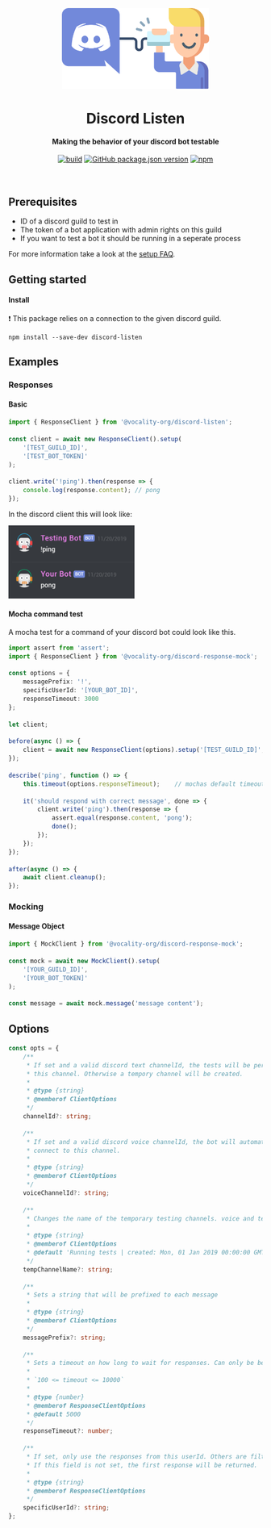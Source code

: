 <p align="center">
    <img src="./media/logo.svg" height="160px">
<h1 align="center">Discord Listen</h1>
<h4 align="center">Making the behavior of your discord bot testable</h4>
</p>


<p align="center">
<!--Build-->
<a href="https://github.com/KaindlJulian/discord-response-mock/actions?query=workflow%3Abuild"><img alt="build" src="https://github.com/KaindlJulian/discord-response-mock/workflows/build/badge.svg"></a>
<!--gpr ver-->
<a href="https://github.com/vocality-org/discord-listen/packages/96794"><img alt="GitHub package.json version" src="https://img.shields.io/github/package-json/v/vocality-org/discord-listen?color=blue&label=gpr&logo=github&logoColor=lightgrey"></a>
<!--npm ver-->
<a href="https://www.npmjs.com/package/@vocality-org/discord-listen"><img alt="npm" src="https://img.shields.io/npm/v/@vocality-org/discord-listen?color=blue&label=%20npm"></a>

<br/>
<br/><br/>

## Prerequisites

-   ID of a discord guild to test in
-   The token of a bot application with admin rights on this guild
-   If you want to test a bot it should be running in a seperate process

For more information take a look at the [setup FAQ](guild_bot_setup.md).

## Getting started

#### Install

:exclamation: This package relies on a connection to the given discord guild.

```
npm install --save-dev discord-listen
```

## Examples

### Responses

#### Basic

```ts
import { ResponseClient } from '@vocality-org/discord-listen';

const client = await new ResponseClient().setup(
    '[TEST_GUILD_ID]',
    '[TEST_BOT_TOKEN]'
);

client.write('!ping').then(response => {
    console.log(response.content); // pong
});
```

In the discord client this will look like:

<a float="right" href="https://support.discordapp.com/hc/en-us/articles/204849977-How-do-I-create-a-server"><img src="media/example.png" width="250"></a>

#### Mocha command test

A mocha test for a command of your discord bot could look like this.

```ts
import assert from 'assert';
import { ResponseClient } from '@vocality-org/discord-response-mock';

const options = {
    messagePrefix: '!',
    specificUserId: '[YOUR_BOT_ID]',
    responseTimeout: 3000
};

let client;

before(async () => {
    client = await new ResponseClient(options).setup('[TEST_GUILD_ID]', '[TEST_BOT_TOKEN]');
});

describe('ping', function () => {
    this.timeout(options.responseTimeout);    // mochas default timeout is 2s

    it('should respond with correct message', done => {
        client.write('ping').then(response => {
            assert.equal(response.content, 'pong');
            done();
        });
    });
});

after(async () => {
    await client.cleanup();
});
```

### Mocking

#### Message Object

```ts
import { MockClient } from '@vocality-org/discord-response-mock';

const mock = await new MockClient().setup(
    '[YOUR_GUILD_ID]',
    '[YOUR_BOT_TOKEN]'
);

const message = await mock.message('message content');
```

## Options

```ts
const opts = {
    /**
     * If set and a valid discord text channelId, the tests will be performed on
     * this channel. Otherwise a tempory channel will be created.
     *
     * @type {string}
     * @memberof ClientOptions
     */
    channelId?: string;

    /**
     * If set and a valid discord voice channelId, the bot will automatically
     * connect to this channel.
     *
     * @type {string}
     * @memberof ClientOptions
     */
    voiceChannelId?: string;

    /**
     * Changes the name of the temporary testing channels. voice and text.
     *
     * @type {string}
     * @memberof ClientOptions
     * @default 'Running tests | created: Mon, 01 Jan 2019 00:00:00 GMT'
     */
    tempChannelName?: string;

    /**
     * Sets a string that will be prefixed to each message
     *
     * @type {string}
     * @memberof ClientOptions
     */
    messagePrefix?: string;

    /**
     * Sets a timeout on how long to wait for responses. Can only be between 100 and 10000 __milliseconds__.
     *
     * `100 <= timeout <= 10000`
     *
     * @type {number}
     * @memberof ResponseClientOptions
     * @default 5000
     */
    responseTimeout?: number;

    /**
     * If set, only use the responses from this userId. Others are filtered out.
     * If this field is not set, the first response will be returned.
     *
     * @type {string}
     * @memberof ResponseClientOptions
     */
    specificUserId?: string;
};
```
